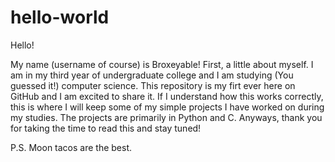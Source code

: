 # hello-world
Hello!

My name (username of course) is Broxeyable! First, a little about myself. 
I am in my third year of undergraduate college and I am studying (You guessed it!) computer science. 
This repository is my firt ever here on GitHub and I am excited to share it. 
If I understand how this works correctly, this is where I will keep some of my simple projects I have worked on during my studies. 
The projects are primarily in Python and C.
Anyways, thank you for taking the time to read this and stay tuned!

P.S. Moon tacos are the best.
